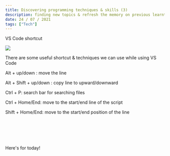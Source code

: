 ```yaml
---
title: Discovering programming techniques & skills (3)
description: finding new topics & refresh the memory on previous learnt skills
date: 24 / 07 / 2021
tags: ["Tech"]
---
```


<p>VS Code shortcut</p>
<Image layout='fill' src='/image/Blog/20210723-1640/20210723-0001.jpg'></Image><br/>
<p>There are some useful shortcut & techniques we can use while using VS Code</p>
<p>Alt + up/down : move the line</p>
<p>Alt + Shift + up/down : copy line to upward/downward</p>
<p>Ctrl + P: search bar for searching files</p>
<p>Ctrl + Home/End: move to the start/end line of the script</p>
<p>Shift + Home/End: move to the start/end position of the line</p>
<br/><br/><br/><br/>

<p>Here's for today!</p>

